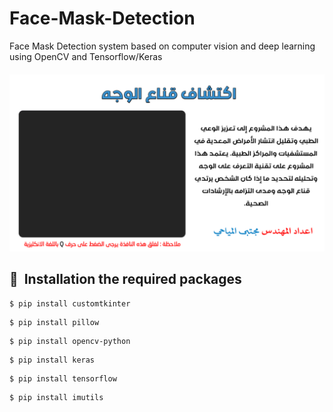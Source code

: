 # Face-Mask-Detection
Face Mask Detection system based on computer vision and deep learning using OpenCV and Tensorflow/Keras
####          
![](https://github.com/mojtaba-almayhay/Face-Mask-Detection/blob/main/App/config/images/background.png)
####

## 🚀&nbsp; Installation the required packages
```
$ pip install customtkinter
```
```
$ pip install pillow
```
```
$ pip install opencv-python
```
```
$ pip install keras
```
```
$ pip install tensorflow
```
```
$ pip install imutils
```
